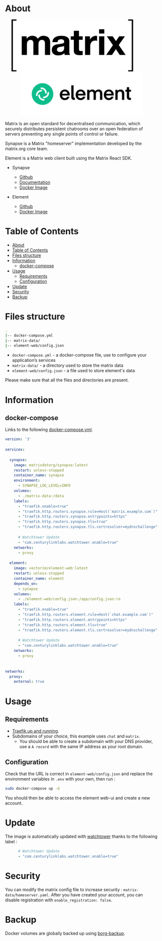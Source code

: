 # About

<p align="center">
<img src="../_utilities/matrix.png" width="400" alt="openvpn" title="openvpn" /> 
&nbsp;&nbsp;&nbsp;&nbsp;&nbsp;&nbsp;&nbsp;&nbsp;&nbsp;&nbsp;&nbsp;&nbsp;&nbsp;&nbsp;&nbsp;
<img src="../_utilities/element.png" width="400" alt="pihole" title="pihole" />
</p>

Matrix is an open standard for decentralised communication, which securely distributes persistent chatrooms over an open federation of servers preventing any single points of control or failure.

Synapse is a Matrix "homeserver" implementation developed by the matrix.org core team.

Element is a Matrix web client built using the Matrix React SDK.

* Synapse
  * [Github](https://github.com/matrix-org/synapse)
  * [Documentation](https://matrix-org.github.io/synapse/latest/)
  * [Docker Image](https://hub.docker.com/r/matrixdotorg/synapse)

* Element
  * [Github](https://github.com/vector-im/element-web)
  * [Docker Image](https://hub.docker.com/r/vectorim/element-web)

# Table of Contents

<!-- TOC -->

- [About](#about)
- [Table of Contents](#table-of-contents)
- [Files structure](#files-structure)
- [Information](#information)
    - [docker-compose](#docker-compose)
- [Usage](#usage)
    - [Requirements](#requirements)
    - [Configuration](#configuration)
- [Update](#update)
- [Security](#security)
- [Backup](#backup)

<!-- /TOC -->


# Files structure 

```bash
.
|-- docker-compose.yml
|-- matrix-data/
|-- element-web/config.json
```

- `docker-compose.yml` - a docker-compose file, use to configure your application’s services
- `matrix-data/` - a directory used to store the matrix data
- `element-web/config.json` - a file used to store element's data

Please make sure that all the files and directories are present.

# Information

## docker-compose
Links to the following [docker-compose.yml](docker-compose.yml).

```yaml
version: '3'

services:

  synapse:
    image: matrixdotorg/synapse:latest
    restart: unless-stopped
    container_name: synapse
    environment:
      - SYNAPSE_LOG_LEVEL=INFO
    volumes:
      - ./matrix-data:/data
    labels:
      - "traefik.enable=true"
      - "traefik.http.routers.synapse.rule=Host(`matrix.example.com`)"
      - "traefik.http.routers.synapse.entrypoints=https"
      - "traefik.http.routers.synapse.tls=true"
      - "traefik.http.routers.synapse.tls.certresolver=mydnschallenge"

      # Watchtower Update
      - "com.centurylinklabs.watchtower.enable=true"
    networks:
      - proxy

  element:
    image: vectorim/element-web:latest
    restart: unless-stopped
    container_name: element
    depends_on:
      - synapse
    volumes:
      - ./element-web/config.json:/app/config.json:ro
    labels:
      - "traefik.enable=true"
      - "traefik.http.routers.element.rule=Host(`chat.example.com`)"
      - "traefik.http.routers.element.entrypoints=https"
      - "traefik.http.routers.element.tls=true"
      - "traefik.http.routers.element.tls.certresolver=mydnschallenge"

      # Watchtower Update
      - "com.centurylinklabs.watchtower.enable=true"
    networks:
      - proxy


networks:
  proxy:
    external: true
```

# Usage

## Requirements
- [Traefik up and running](../traefik).
- Subdomains of your choice, this example uses `chat` and `matrix`.
    - You should be able to create a subdomain with your DNS provider, use a `A record` with the same IP address as your root domain.

## Configuration

Check that the URL is correct in `element-web/config.json` and replace the environment variables in `.env` with your own, then run :

```bash
sudo docker-compose up -d
```

You should then be able to access the element web-ui and create a new account.

# Update

The image is automatically updated with [watchtower](../watchtower) thanks to the following label :

```yaml
      # Watchtower Update
      - "com.centurylinklabs.watchtower.enable=true"
```

# Security

You can modify the matrix config file to increase security : `matrix-data/homeserver.yaml`.
After you have created your account, you can disable registration with `enable_registration: false`.



# Backup

Docker volumes are globally backed up using [borg-backup](../borg-backup). 